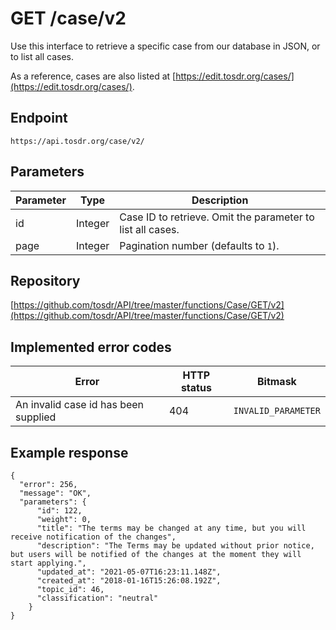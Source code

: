 # GET /case/v2

Use this interface to retrieve a specific case from our database in JSON, or to list all cases.

As a reference, cases are also listed at [https://edit.tosdr.org/cases/](https://edit.tosdr.org/cases/).

## Endpoint

```
https://api.tosdr.org/case/v2/
```

## Parameters

| Parameter | Type    | Description                                     |
| --------- | ------- | ----------------------------------------------- |
| id        | Integer | Case ID to retrieve. Omit the parameter to list all cases. |
| page      | Integer | Pagination number (defaults to `1`).            |

## Repository

[https://github.com/tosdr/API/tree/master/functions/Case/GET/v2](https://github.com/tosdr/API/tree/master/functions/Case/GET/v2)

## Implemented error codes

| Error                                   | HTTP status | Bitmask            |
| --------------------------------------- | ----------- | ------------------ |
| An invalid case id has been supplied    | 404         | `INVALID_PARAMETER` |

## Example response

```
{
  "error": 256,
  "message": "OK",
  "parameters": {
      "id": 122,
      "weight": 0,
      "title": "The terms may be changed at any time, but you will receive notification of the changes",
      "description": "The Terms may be updated without prior notice, but users will be notified of the changes at the moment they will start applying.",
      "updated_at": "2021-05-07T16:23:11.148Z",
      "created_at": "2018-01-16T15:26:08.192Z",
      "topic_id": 46,
      "classification": "neutral"
    }
}
```
